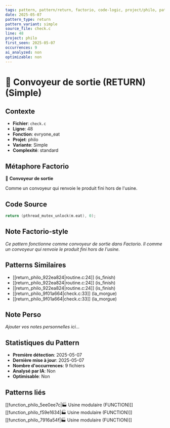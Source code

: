 ```yaml
---
tags: pattern, pattern/return, factorio, code-logic, project/philo, pattern/variant/simple
date: 2025-05-07
pattern_type: return
pattern_variant: simple
source_file: check.c
line: 48
project: philo
first_seen: 2025-05-07
occurrences: 9
ai_analyzed: non
optimizable: non
---
```


# 🚚 Convoyeur de sortie (RETURN) (Simple)

## Contexte
- **Fichier**: `check.c`
- **Ligne**: 48
- **Fonction**: evryone_eat
- **Projet**: philo
- **Variante**: Simple
- **Complexité**: standard

## Métaphore Factorio
🚚 **Convoyeur de sortie**

Comme un convoyeur qui renvoie le produit fini hors de l'usine.

## Code Source
```c
return (pthread_mutex_unlock(m.eat), 0);
```

## Note Factorio-style
*Ce pattern fonctionne comme convoyeur de sortie dans Factorio. Il comme un convoyeur qui renvoie le produit fini hors de l'usine.*

## Patterns Similaires
- [[return_philo_922ea824|routine.c:24]] (is_finish)
- [[return_philo_922ea824|routine.c:24]] (is_finish)
- [[return_philo_922ea824|routine.c:24]] (is_finish)
- [[return_philo_9f01a664|check.c:33]] (la_morgue)
- [[return_philo_9f01a664|check.c:33]] (la_morgue)

## Note Perso
*Ajouter vos notes personnelles ici...*

## Statistiques du Pattern
- **Première détection**: 2025-05-07
- **Dernière mise à jour**: 2025-05-07
- **Nombre d'occurrences**: 9 fichiers
- **Analysé par IA**: Non
- **Optimisable**: Non

## Patterns liés
[[function_philo_5ee0ee7c|🏭 Usine modulaire (FUNCTION)]]
[[function_philo_f59e1634|🏭 Usine modulaire (FUNCTION)]]
[[function_philo_7916a54f|🏭 Usine modulaire (FUNCTION)]]
